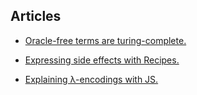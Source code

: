 ## Articles

- [Oracle-free terms are turing-complete.](0000-oracle-free-terms-are-turing-complete)

- [Expressing side effects with Recipes.](0001-expressing-side-effects-with-recipes)

- [Explaining λ-encodings with JS.](0002-explaining-lambda-encodings-with-js)
